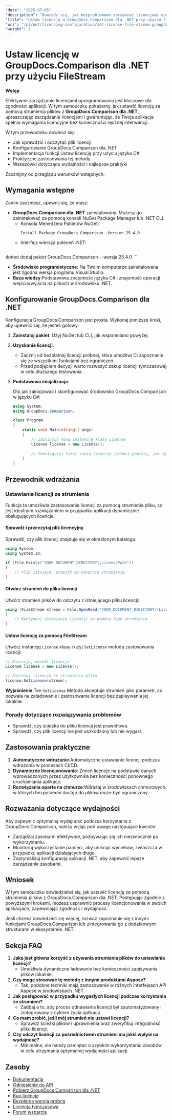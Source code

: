 ```yaml
---
"date": "2025-05-05"
"description": "Dowiedz się, jak bezproblemowo zarządzać licencjami oprogramowania za pomocą GroupDocs.Comparison dla .NET przy użyciu strumieni plików. Ten przewodnik zawiera przykłady kodu i najlepsze praktyki."
"title": "Ustaw licencję w GroupDocs.Comparison dla .NET przy użyciu FileStream"
"url": "/pl/net/licensing-configuration/set-license-file-stream-groupdocs-comparison-dotnet/"
"weight": 1
---
```


# Ustaw licencję w GroupDocs.Comparison dla .NET przy użyciu FileStream

**Wstęp**

Efektywne zarządzanie licencjami oprogramowania jest kluczowe dla zgodności aplikacji. W tym samouczku pokażemy, jak ustawić licencję za pomocą strumienia plików z **GroupDocs.Comparison dla .NET**, upraszczając zarządzanie licencjami i gwarantując, że Twoja aplikacja spełnia wymagania licencyjne bez konieczności ręcznej interwencji.

W tym przewodniku dowiesz się:
- Jak sprawdzić i odczytać plik licencji
- Konfigurowanie GroupDocs.Comparison dla .NET
- Implementacja funkcji Ustaw licencję przy użyciu języka C#
- Praktyczne zastosowania tej metody
- Wskazówki dotyczące wydajności i najlepsze praktyki

Zacznijmy od przeglądu warunków wstępnych.

## Wymagania wstępne

Zanim zaczniesz, upewnij się, że masz:
- **GroupDocs.Comparison dla .NET** zainstalowany. Możesz go zainstalować za pomocą konsoli NuGet Package Manager lub .NET CLI.
  - Konsola Menedżera Pakietów NuGet:
    ```shell
    Install-Package GroupDocs.Comparison -Version 25.4.0
    ```
  - Interfejs wiersza poleceń .NET:
    ```bash
dotnet dodaj pakiet GroupDocs.Comparison --wersja 25.4.0
    ```
- **Środowisko programistyczne**: Na Twoim komputerze zainstalowana jest zgodna wersja programu Visual Studio.
- **Baza wiedzy**:Podstawowa znajomość języka C# i znajomość operacji wejścia/wyjścia na plikach w środowisku .NET.

## Konfigurowanie GroupDocs.Comparison dla .NET

Konfiguracja GroupDocs.Comparison jest prosta. Wykonaj poniższe kroki, aby upewnić się, że jesteś gotowy:

1. **Zainstaluj pakiet**: Użyj NuGet lub CLI, jak wspomniano powyżej.
2. **Uzyskanie licencji**:
   - Zacznij od bezpłatnej licencji próbnej, która umożliwi Ci zapoznanie się ze wszystkimi funkcjami bez ograniczeń.
   - Przed podjęciem decyzji warto rozważyć zakup licencji tymczasowej w celu dłuższego testowania.
3. **Podstawowa inicjalizacja**:

    Oto jak zainicjować i skonfigurować środowisko GroupDocs.Comparison w języku C#:

    ```csharp
    using System;
    using GroupDocs.Comparison;

    class Program
    {
        static void Main(string[] args)
        {
            // Zainicjuj nową instancję klasy License
            License license = new License();
            
            // Skonfiguruj tutaj swoją licencję (zobacz poniżej, jak ją skonfigurować ze strumienia)
        }
    }
    ```

## Przewodnik wdrażania

### Ustawianie licencji ze strumienia

Funkcja ta umożliwia zastosowanie licencji za pomocą strumienia pliku, co jest idealnym rozwiązaniem w przypadku aplikacji dynamicznie obsługujących licencje.

#### Sprawdź i przeczytaj plik licencyjny

Sprawdź, czy plik licencji znajduje się w określonym katalogu:

```csharp
using System;
using System.IO;

if (File.Exists("YOUR_DOCUMENT_DIRECTORY\\LicensePath"))
{
    // Plik istnieje, przejdź do otwarcia strumienia.
}
```

#### Otwórz strumień do pliku licencji

Utwórz strumień plików do odczytu z istniejącego pliku licencji:

```csharp
using (FileStream stream = File.OpenRead("YOUR_DOCUMENT_DIRECTORY\\LicensePath"))
{
    // Kontynuuj ustawianie licencji za pomocą tego strumienia.
}
```

#### Ustaw licencję za pomocą FileStream

Utwórz instancję `License` klasa i użyj `SetLicense` metoda zastosowania licencji:

```csharp
// Zainicjuj obiekt licencji
License license = new License();

// Zastosuj licencję ze strumienia pliku
license.SetLicense(stream);
```

**Wyjaśnienie**:Ten `SetLicense` Metoda akceptuje strumień jako parametr, co pozwala na załadowanie i zastosowanie licencji bez zapisywania jej lokalnie.

### Porady dotyczące rozwiązywania problemów

- Sprawdź, czy ścieżka do pliku licencji jest prawidłowa.
- Sprawdź, czy plik licencji nie jest uszkodzony lub nie wygasł.

## Zastosowania praktyczne

1. **Automatyczne wdrażanie**:Automatyczne ustawianie licencji podczas wdrażania w procesach CI/CD.
2. **Dynamiczne licencjonowanie**: Zmień licencje na podstawie danych wprowadzonych przez użytkownika bez konieczności ponownego uruchamiania aplikacji.
3. **Rozwiązania oparte na chmurze**:Wdrażaj w środowiskach chmurowych, w których bezpośredni dostęp do plików może być ograniczony.

## Rozważania dotyczące wydajności

Aby zapewnić optymalną wydajność podczas korzystania z GroupDocs.Comparison, należy wziąć pod uwagę następujące kwestie:
- Zarządzaj zasobami efektywnie, pozbywając się ich niezwłocznie po wykorzystaniu.
- Monitoruj wykorzystanie pamięci, aby uniknąć wycieków, zwłaszcza w przypadku aplikacji działających długo.
- Zoptymalizuj konfigurację aplikacji .NET, aby zapewnić lepsze zarządzanie zasobami.

## Wniosek

W tym samouczku dowiedziałeś się, jak ustawić licencję za pomocą strumienia plików z GroupDocs.Comparison dla .NET. Postępując zgodnie z powyższymi krokami, możesz usprawnić procesy licencjonowania w swoich aplikacjach, zapewniając zgodność i wydajność.

Jeśli chcesz dowiedzieć się więcej, rozważ zapoznanie się z innymi funkcjami GroupDocs.Comparison lub zintegrowanie go z dodatkowymi strukturami w ekosystemie .NET.

## Sekcja FAQ

1. **Jaka jest główna korzyść z używania strumienia plików do ustawiania licencji?**
   - Umożliwia dynamiczne ładowanie bez konieczności zapisywania plików lokalnie.
2. **Czy mogę stosować tę metodę z innymi produktami Aspose?**
   - Tak, podobne techniki mają zastosowanie w różnych interfejsach API Aspose w środowiskach .NET.
3. **Jak postępować w przypadku wygasłych licencji podczas korzystania ze strumieni?**
   - Zadbaj o to, aby proces odnawiania licencji był zautomatyzowany i zintegrowany z cyklem życia aplikacji.
4. **Co mam zrobić, jeśli mój strumień nie ustawi licencji?**
   - Sprawdź ścieżki plików i uprawnienia oraz zweryfikuj integralność pliku licencji.
5. **Czy odczyt licencji za pośrednictwem strumieni ma jakiś wpływ na wydajność?**
   - Minimalne, ale należy pamiętać o szybkim wykorzystaniu zasobów w celu utrzymania optymalnej wydajności aplikacji.

## Zasoby

- [Dokumentacja](https://docs.groupdocs.com/comparison/net/)
- [Odniesienie do API](https://reference.groupdocs.com/comparison/net/)
- [Pobierz GroupDocs.Comparison dla .NET](https://releases.groupdocs.com/comparison/net/)
- [Kup licencję](https://purchase.groupdocs.com/buy)
- [Bezpłatna wersja próbna](https://releases.groupdocs.com/comparison/net/)
- [Licencja tymczasowa](https://purchase.groupdocs.com/temporary-license/)
- [Forum wsparcia](https://forum.groupdocs.com/c/comparison/)